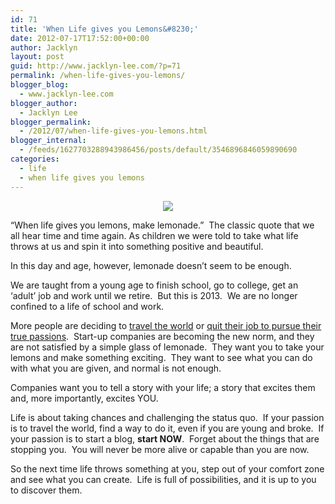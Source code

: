 ```yaml
---
id: 71
title: 'When Life gives you Lemons&#8230;'
date: 2012-07-17T17:52:00+00:00
author: Jacklyn
layout: post
guid: http://www.jacklyn-lee.com/?p=71
permalink: /when-life-gives-you-lemons/
blogger_blog:
  - www.jacklyn-lee.com
blogger_author:
  - Jacklyn Lee
blogger_permalink:
  - /2012/07/when-life-gives-you-lemons.html
blogger_internal:
  - /feeds/1627703288943986456/posts/default/3546896846059890690
categories:
  - life
  - when life gives you lemons
---
```

<input class="jpibfi" type="hidden" />

<div style="clear: both; text-align: center;">
</div>

<div style="clear: both; text-align: center;">
  <a href="http://i0.wp.com/1.bp.blogspot.com/-kmvyaQyMZTs/VFWS5t3_ksI/AAAAAAAAAyk/IuWS1ywQwEQ/s1600/lemon_b.jpg" style="margin-left: 1em; margin-right: 1em;"><img border="0" src="http://i0.wp.com/1.bp.blogspot.com/-kmvyaQyMZTs/VFWS5t3_ksI/AAAAAAAAAyk/IuWS1ywQwEQ/s1600/lemon_b.jpg" data-recalc-dims="1" /></a>
</div>

&#8220;When life gives you lemons, make lemonade.&#8221; &nbsp;The classic quote that we all hear time and time again. As children we were told to take what life throws at us and spin it into something positive and beautiful.

In this day and age, however, lemonade doesn&#8217;t seem to be enough.

We are taught from a young age to finish school, go to college, get an &#8216;adult&#8217; job and work until we retire. &nbsp;But this is 2013. &nbsp;We are no longer confined to a life of school and work. 

More people are deciding to <a href="http://exilelifestyle.com/" target="_blank">travel the world</a> or <a href="http://heyamberrae.com/" target="_blank">quit their job to pursue their true passions</a>. &nbsp;Start-up companies are becoming the new norm, and they are not satisfied by a simple glass of lemonade. &nbsp;They want you to take your lemons and make something exciting. &nbsp;They want to see what you can do with what you are given, and normal is not enough.

Companies want you to tell a story with your life; a story that excites them and, more importantly, excites YOU.

Life is about taking chances and challenging the status quo. &nbsp;If your passion is to travel the world, find a way to do it, even if you are young and broke. &nbsp;If your passion is to start a blog, **start NOW**. &nbsp;Forget about the things that are stopping you. &nbsp;You will never be more alive or capable than you are now.

So the next time life throws something at you, step out of your comfort zone and see what you can create. &nbsp;Life is full of possibilities, and it is up to you to discover them.